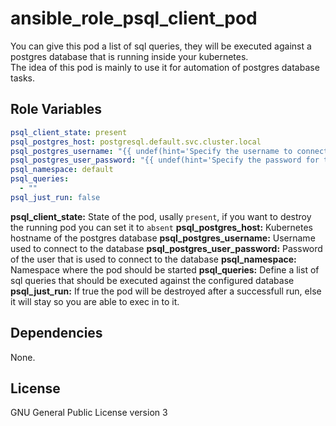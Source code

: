 ansible_role_psql_client_pod
=========

You can give this pod a list of sql queries, they will be executed against a postgres database that is running inside your kubernetes.  
The idea of this pod is mainly to use it for automation of postgres database tasks.  

Role Variables
--------------

```yaml
psql_client_state: present
psql_postgres_host: postgresql.default.svc.cluster.local
psql_postgres_username: "{{ undef(hint='Specify the username to connect with a postgres database') }}"
psql_postgres_user_password: "{{ undef(hint='Specify the password for the database user') }}"
psql_namespace: default
psql_queries: 
  - ""
psql_just_run: false
```

**psql_client_state:** State of the pod, usally `present`, if you want to destroy the running pod you can set it to `absent`
**psql_postgres_host:** Kubernetes hostname of the postgres database
**psql_postgres_username:**  Username used to connect to the database
**psql_postgres_user_password:**  Password of the user that is used to connect to the database
**psql_namespace:**  Namespace where the pod should be started
**psql_queries:** Define a list of sql queries that should be executed against the configured database 
**psql_just_run:** If true the pod will be destroyed after a successfull run, else it will stay so you are able to exec in to it.  

## Dependencies

None.

## License

GNU General Public License version 3
